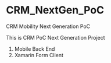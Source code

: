 # CRM_NextGen_PoC
CRM Mobility Next Generation PoC

This is CRM PoC Next Generation Project 

1.  Mobile Back End
2.  Xamarin Form Client
